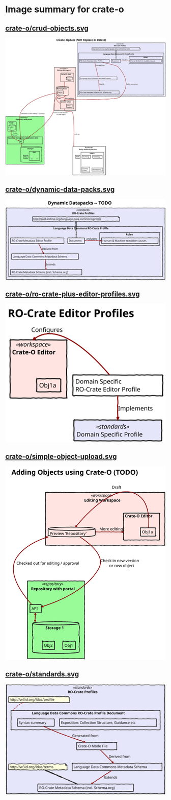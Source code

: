 # Image summary for crate-o

## [crate-o/crud-objects.svg](./crud-objects.svg)



<img src="crud-objects.svg">

## [crate-o/dynamic-data-packs.svg](./dynamic-data-packs.svg)



<img src="dynamic-data-packs.svg">

## [crate-o/ro-crate-plus-editor-profiles.svg](./ro-crate-plus-editor-profiles.svg)



<img src="ro-crate-plus-editor-profiles.svg">

## [crate-o/simple-object-upload.svg](./simple-object-upload.svg)



<img src="simple-object-upload.svg">

## [crate-o/standards.svg](./standards.svg)



<img src="standards.svg">


